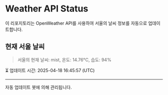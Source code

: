 
# Weather API Status

이 리포지토리는 OpenWeather API를 사용하여 서울의 날씨 정보를 자동으로 업데이트합니다.

## 현재 서울 날씨
> 서울의 현재 날씨: mist, 온도: 14.76°C, 습도: 94%

⏳ 업데이트 시간: 2025-04-18 16:45:57 (UTC)

---
자동 업데이트 봇에 의해 관리됩니다.
